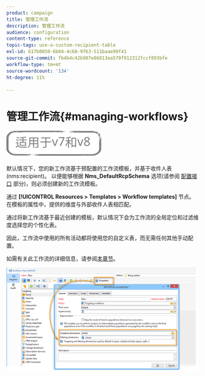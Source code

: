 ```yaml
---
product: campaign
title: 管理工作流
description: 管理工作流
audience: configuration
content-type: reference
topic-tags: use-a-custom-recipient-table
exl-id: 617b0050-6b04-4c68-9f63-511baae99f41
source-git-commit: fb4b4c42b907e86813ea570f912312fccf893bfe
workflow-type: tm+mt
source-wordcount: '134'
ht-degree: 11%

---
```


# 管理工作流{#managing-workflows}

![](../../assets/common.svg)

默认情况下，您的新工作流基于预配置的工作流模板，并基于收件人表(nms:recipient)。 以便能够根据 **Nms_DefaultRcpSchema** 选项(请参阅 [配置接口](../../configuration/using/configuring-the-interface.md) 部分)，则必须创建新的工作流模板。

通过 **[!UICONTROL Resources > Templates > Workflow templates]** 节点。 在模板的属性中，提供的维度与外部收件人表相匹配。

通过将新工作流基于最近创建的模板，默认情况下会为工作流的全局定位和过滤维度选择您的个性化表。

因此，工作流中使用的所有活动都将使用您的自定义表，而无需任何其他手动配置。

如需有关此工作流的详细信息，请参阅[本章节](../../workflow/using/about-workflows.md)。

![](assets/cfg_external_table_workflow.png)
